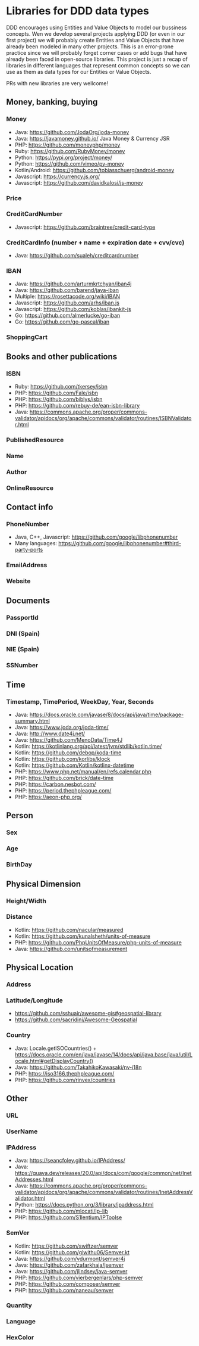 # Libraries for DDD data types
DDD encourages using Entities and Value Objects to model our bussiness concepts. Wen we develop several projects applying DDD (or even in our first project) we will probably create Entities and Value Objects that have already been  modeled in many other projects. This is an error-prone practice since we will probably forget corner cases or add bugs that have already been faced in open-source libraries. This project is just a recap of libraries in different languages that represent common concepts so we can use as them as data types for our Entities or Value Objects.

PRs with new libraries are very wellcome!

## Money, banking, buying

### Money
 - Java: https://github.com/JodaOrg/joda-money
 - Java: https://javamoney.github.io/  Java Money & Currency JSR
 - PHP: https://github.com/moneyphp/money
 - Ruby: https://github.com/RubyMoney/money 
 - Python: https://pypi.org/project/money/ 
 - Python: https://github.com/vimeo/py-money 
 - Kotlin/Android: https://github.com/tobiasschuerg/android-money
 - Javascript: https://currency.js.org/
 - Javascript: https://github.com/davidkalosi/js-money

### Price

### CreditCardNumber
  - Javascript: https://github.com/braintree/credit-card-type

### CreditCardInfo (number + name + expiration date + cvv/cvc)
  - Java: https://github.com/sualeh/creditcardnumber

### IBAN
  - Java: https://github.com/arturmkrtchyan/iban4j
  - Java: https://github.com/barend/java-iban
  - Multiple: https://rosettacode.org/wiki/IBAN
  - Javascript: https://github.com/arhs/iban.js
  - Javascript: https://github.com/koblas/ibankit-js
  - Go: https://github.com/almerlucke/go-iban
  - Go: https://github.com/go-pascal/iban

### ShoppingCart

## Books and other publications

### ISBN
  - Ruby: https://github.com/tkersey/isbn
  - PHP: https://github.com/Fale/isbn
  - PHP: https://github.com/biblys/isbn
  - PHP: https://github.com/rebuy-de/ean-isbn-library
  - Java: https://commons.apache.org/proper/commons-validator/apidocs/org/apache/commons/validator/routines/ISBNValidator.html

### PublishedResource

### Name

### Author

### OnlineResource


## Contact info

### PhoneNumber
 - Java, C++, Javascript: https://github.com/google/libphonenumber
 - Many languages: https://github.com/google/libphonenumber#third-party-ports

### EmailAddress

### Website


## Documents

### PassportId

### DNI (Spain)

### NIE (Spain)

### SSNumber

## Time

### Timestamp, TimePeriod, WeekDay, Year, Seconds
  - Java: https://docs.oracle.com/javase/8/docs/api/java/time/package-summary.html
  - Java: https://www.joda.org/joda-time/
  - Java: http://www.date4j.net/
  - Java: https://github.com/MenoData/Time4J
  - Kotlin: https://kotlinlang.org/api/latest/jvm/stdlib/kotlin.time/
  - Kotlin: https://github.com/debop/koda-time
  - Kotlin: https://github.com/korlibs/klock
  - Kotlin: https://github.com/Kotlin/kotlinx-datetime
  - PHP: https://www.php.net/manual/en/refs.calendar.php
  - PHP: https://github.com/brick/date-time
  - PHP: https://carbon.nesbot.com/
  - PHP: https://period.thephpleague.com/
  - PHP: https://aeon-php.org/


## Person

### Sex

### Age

### BirthDay


## Physical Dimension

### Height/Width

### Distance
  - Kotlin: https://github.com/nacular/measured
  - Kotlin: https://github.com/kunalsheth/units-of-measure
  - PHP: https://github.com/PhpUnitsOfMeasure/php-units-of-measure
  - Java: https://github.com/unitsofmeasurement


## Physical Location

### Address

### Latitude/Longitude
  - https://github.com/sshuair/awesome-gis#geospatial-library
  - https://github.com/sacridini/Awesome-Geospatial
  

### Country
  - Java: Locale.getISOCountries() + https://docs.oracle.com/en/java/javase/14/docs/api/java.base/java/util/Locale.html#getDisplayCountry()
  - Java: https://github.com/TakahikoKawasaki/nv-i18n
  - PHP: https://iso3166.thephpleague.com/
  - PHP: https://github.com/rinvex/countries


## Other

### URL

### UserName

### IPAddress
  - Java: https://seancfoley.github.io/IPAddress/
  - Java: https://guava.dev/releases/20.0/api/docs/com/google/common/net/InetAddresses.html
  - Java: https://commons.apache.org/proper/commons-validator/apidocs/org/apache/commons/validator/routines/InetAddressValidator.html
  - Python: https://docs.python.org/3/library/ipaddress.html
  - PHP: https://github.com/mlocati/ip-lib
  - PHP: https://github.com/S1lentium/IPToolse

### SemVer
  - Kotlin: https://github.com/swiftzer/semver
  - Kotlin: https://github.com/glwithu06/Semver.kt
  - Java: https://github.com/vdurmont/semver4j
  - Java: https://github.com/zafarkhaja/jsemver
  - Java: https://github.com/jlindsey/java-semver
  - PHP: https://github.com/vierbergenlars/php-semver
  - PHP: https://github.com/composer/semver
  - PHP: https://github.com/naneau/semver

### Quantity

### Language

### HexColor


